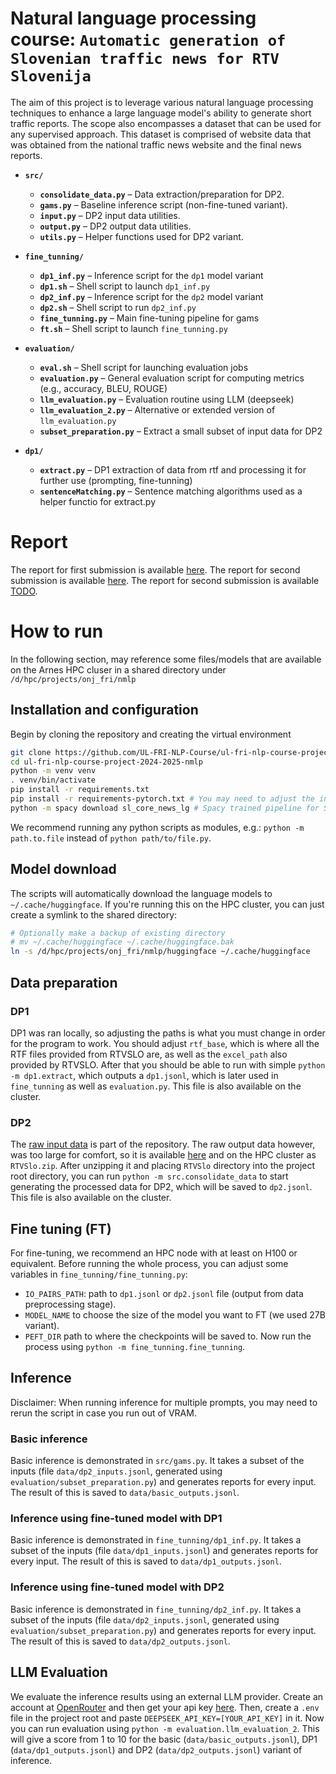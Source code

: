 # Natural language processing course: `Automatic generation of Slovenian traffic news for RTV Slovenija`

The aim of this project is to leverage various natural language processing techniques to enhance a large language model's ability to generate short traffic reports.
The scope also encompasses a dataset that can be used for any supervised approach.
This dataset is comprised of website data that was obtained from the national traffic news website and the final news reports. 

- **`src/`**  
  - **`consolidate_data.py`** – Data extraction/preparation for DP2.
  - **`gams.py`** – Baseline inference script (non-fine-tuned variant).
  - **`input.py`** – DP2 input data utilities.
  - **`output.py`** – DP2 output data utilities.
  - **`utils.py`** – Helper functions used for DP2 variant.

- **`fine_tunning/`**
  - **`dp1_inf.py`** – Inference script for the `dp1` model variant
  - **`dp1.sh`** – Shell script to launch `dp1_inf.py`
  - **`dp2_inf.py`** – Inference script for the `dp2` model variant
  - **`dp2.sh`** – Shell script to run `dp2_inf.py`
  - **`fine_tunning.py`** – Main fine-tuning pipeline for gams
  - **`ft.sh`** – Shell script to launch `fine_tunning.py`
 
- **`evaluation/`**
  - **`eval.sh`** – Shell script for launching evaluation jobs
  - **`evaluation.py`** – General evaluation script for computing metrics (e.g., accuracy, BLEU, ROUGE)
  - **`llm_evaluation.py`** – Evaluation routine using LLM (deepseek)
  - **`llm_evaluation_2.py`** – Alternative or extended version of `llm_evaluation.py`
  - **`subset_preparation.py`** – Extract a small subset of input data for DP2

- **`dp1/`**
  - **`extract.py`** – DP1 extraction of data from rtf and processing it for further use (prompting, fine-tunning)
  - **`sentenceMatching.py`** – Sentence matching algorithms used as a helper functio for extract.py

# Report
The report for first submission is available [here](https://github.com/UL-FRI-NLP-Course/ul-fri-nlp-course-project-2024-2025-nmlp/blob/main/report/report1.pdf).
The report for second submission is available [here](https://github.com/UL-FRI-NLP-Course/ul-fri-nlp-course-project-2024-2025-nmlp/blob/main/report/report2.pdf).
The report for second submission is available [TODO](TODO).

# How to run
In the following section, may reference some files/models that are available on the Arnes HPC cluser in a shared directory under `/d/hpc/projects/onj_fri/nmlp`
## Installation and configuration
Begin by cloning the repository and creating the virtual environment
```bash
git clone https://github.com/UL-FRI-NLP-Course/ul-fri-nlp-course-project-2024-2025-nmlp.git
cd ul-fri-nlp-course-project-2024-2025-nmlp
python -m venv venv
. venv/bin/activate
pip install -r requirements.txt
pip install -r requirements-pytorch.txt # You may need to adjust the index-url for your CUDA version
python -m spacy download sl_core_news_lg # Spacy trained pipeline for Slovenian
```
We recommend running any python scripts as modules, e.g.: `python -m path.to.file` instead of `python path/to/file.py`.

## Model download
The scripts will automatically download the language models to `~/.cache/huggingface`.
If you're running this on the HPC cluster, you can just create a symlink to the shared directory:
```bash
# Optionally make a backup of existing directory
# mv ~/.cache/huggingface ~/.cache/huggingface.bak
ln -s /d/hpc/projects/onj_fri/nmlp/huggingface ~/.cache/huggingface
```

## Data preparation
### DP1
DP1 was ran locally, so adjusting the paths is what you must change in order for the program to work. You should adjust `rtf_base`, which is where all the RTF files provided from RTVSLO are, as well as the `excel_path` also provided by RTVSLO. After that you should be able to run with simple `python -m dp1.extract`, which outputs a `dp1.jsonl`, which is later used in `fine_tunning` as well as `evaluation.py`.
This file is also available on the cluster.
### DP2
The [raw input data](https://github.com/UL-FRI-NLP-Course/ul-fri-nlp-course-project-2024-2025-nmlp/blob/main/data/Podatki%20-%20PrometnoPorocilo_2022_2023_2024.xlsx) is part of the repository.
The raw output data however, was too large for comfort, so it is available [here](https://unilj-my.sharepoint.com/:u:/r/personal/slavkozitnik_fri1_uni-lj_si/Documents/Predmeti/ONJ/ONJ_2025_Spring/Projects/RTVSlo.zip?csf=1&web=1&e=zhNDxj) and on the HPC cluster as `RTVSlo.zip`.
After unzipping it and placing `RTVSlo` directory into the project root directory, you can run `python -m src.consolidate_data` to start generating the processed data for DP2, which will be saved to `dp2.jsonl`.
This file is also available on the cluster.

## Fine tuning (FT)
For fine-tuning, we recommend an HPC node with at least on H100 or equivalent.
Before running the whole process, you can adjust some variables in `fine_tunning/fine_tunning.py`:
- `IO_PAIRS_PATH`: path to `dp1.jsonl` or `dp2.jsonl` file (output from data preprocessing stage).
- `MODEL_NAME` to choose the size of the model you want to FT (we used 27B variant).
- `PEFT_DIR` path to where the checkpoints will be saved to.
Now run the process using `python -m fine_tunning.fine_tunning`.

## Inference
Disclaimer: When running inference for multiple prompts, you may need to rerun the script in case you run out of VRAM.
### Basic inference
Basic inference is demonstrated in `src/gams.py`. It takes a subset of the inputs (file `data/dp2_inputs.jsonl`, generated using `evaluation/subset_preparation.py`) and generates reports for every input.
The result of this is saved to `data/basic_outputs.jsonl`.
### Inference using fine-tuned model with DP1
Basic inference is demonstrated in `fine_tunning/dp1_inf.py`. It takes a subset of the inputs (file `data/dp1_inputs.jsonl`) and generates reports for every input.
The result of this is saved to `data/dp1_outputs.jsonl`.
### Inference using fine-tuned model with DP2
Basic inference is demonstrated in `fine_tunning/dp2_inf.py`. It takes a subset of the inputs (file `data/dp2_inputs.jsonl`, generated using `evaluation/subset_preparation.py`) and generates reports for every input.
The result of this is saved to `data/dp2_outputs.jsonl`.

## LLM Evaluation
We evaluate the inference results using an external LLM provider.
Create an account at [OpenRouter](https://openrouter.ai/) and then get your api key [here](https://openrouter.ai/deepseek/deepseek-chat-v3-0324:free/api).
Then, create a `.env` file in the project root and paste `DEEPSEEK_API_KEY=[YOUR_API_KEY]` in it.
Now you can run evaluation using `python -m evaluation.llm_evaluation_2`.
This will give a score from 1 to 10 for the basic (`data/basic_outputs.jsonl`), DP1 (`data/dp1_outputs.jsonl`) and DP2 (`data/dp2_outputs.jsonl`) variant of inference.
